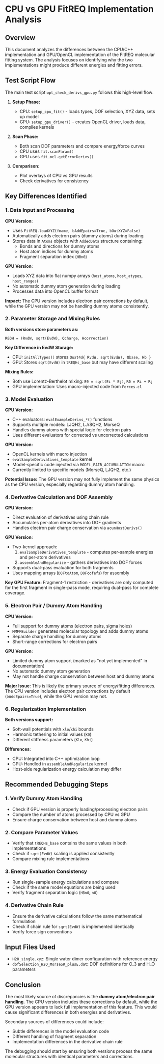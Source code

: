 # CPU vs GPU FitREQ Implementation Analysis

## Overview

This document analyzes the differences between the CPU/C++ implementation and GPU/OpenCL implementation of the FitREQ molecular fitting system. The analysis focuses on identifying why the two implementations might produce different energies and fitting errors.

## Test Script Flow

The main test script `opt_check_derivs_gpu.py` follows this high-level flow:

1. **Setup Phase:**
   - CPU: `setup_cpu_fit()` - loads types, DOF selection, XYZ data, sets up model
   - GPU: `setup_gpu_driver()` - creates OpenCL driver, loads data, compiles kernels

2. **Scan Phase:**
   - Both scan DOF parameters and compare energy/force curves
   - CPU uses `fit.scanParam()` 
   - GPU uses `fit_ocl.getErrorDerivs()`

3. **Comparison:**
   - Plot overlays of CPU vs GPU results
   - Check derivatives for consistency

## Key Differences Identified

### 1. Data Input and Processing

**CPU Version:**
- Uses `FitREQ.loadXYZ(fname, bAddEpairs=True, bOutXYZ=False)` 
- Automatically adds electron pairs (dummy atoms) during loading
- Stores data in `Atoms` objects with `AddedData` structure containing:
  - Bonds and directions for dummy atoms
  - Host atom indices for dummy atoms
  - Fragment separation index (`HBn0`)

**GPU Version:**
- Loads XYZ data into flat numpy arrays (`host_atoms`, `host_atypes`, `host_ranges`)
- No automatic dummy atom generation during loading
- Processes data into OpenCL buffer format

**Impact:** The CPU version includes electron pair corrections by default, while the GPU version may not be handling dummy atoms consistently.

### 2. Parameter Storage and Mixing Rules

**Both versions store parameters as:**
```
REQH = (RvdW, sqrt(EvdW), Qcharge, Hcorrection)
```

**Key Difference in EvdW Storage:**
- CPU: `initAllTypes()` stores `Quat4d{ RvdW, sqrt(EvdW), Qbase, Hb }`
- GPU: Stores `sqrt(EvdW)` in `tREQHs_base` but may have different scaling

**Mixing Rules:**
- Both use Lorentz-Berthelot mixing: `E0 = sqrt(Ei * Ej)`, `R0 = Ri + Rj`
- GPU implementation: Uses macro-injected code from `Forces.cl`

### 3. Model Evaluation

**CPU Version:**
- C++ evaluators: `evalExampleDerivs_*()` functions
- Supports multiple models: LJQH2, LJr8QH2, MorseQ
- Handles dummy atoms with special logic for electron pairs
- Uses different evaluators for corrected vs uncorrected calculations

**GPU Version:**
- OpenCL kernels with macro injection
- `evalSampleDerivatives_template` kernel
- Model-specific code injected via `MODEL_PAIR_ACCUMULATION` macro
- Currently limited to specific models (MorseQ, LJQH2, etc.)

**Potential Issue:** The GPU version may not fully implement the same physics as the CPU version, especially regarding dummy atom handling.

### 4. Derivative Calculation and DOF Assembly

**CPU Version:**
- Direct evaluation of derivatives using chain rule
- Accumulates per-atom derivatives into DOF gradients
- Handles electron pair charge conservation via `acumHostDerivs()`

**GPU Version:**
- Two-kernel approach:
  1. `evalSampleDerivatives_template` - computes per-sample energies and per-atom derivatives
  2. `assembleAndRegularize` - gathers derivatives into DOF forces
- Supports dual-pass evaluation for both fragments
- Uses mapping arrays (`DOFtoAtom`, `DOFcofefs`) for assembly

**Key GPU Feature:** Fragment-1 restriction - derivatives are only computed for the first fragment in single-pass mode, requiring dual-pass for complete coverage.

### 5. Electron Pair / Dummy Atom Handling

**CPU Version:**
- Full support for dummy atoms (electron pairs, sigma holes)
- `MMFFBuilder` generates molecular topology and adds dummy atoms
- Separate charge handling for dummy atoms
- Short-range corrections for electron pairs

**GPU Version:**
- Limited dummy atom support (marked as "not yet implemented" in documentation)
- No automatic dummy atom generation
- May not handle charge conservation between host and dummy atoms

**Major Issue:** This is likely the primary source of energy/fitting differences. The CPU version includes electron pair corrections by default (`bAddEpairs=True`), while the GPU version may not.

### 6. Regularization Implementation

**Both versions support:**
- Soft-wall potentials with `xlo`/`xhi` bounds
- Harmonic tethering to initial values (`K0`)
- Different stiffness parameters (`Klo`, `Khi`)

**Differences:**
- CPU: Integrated into C++ optimization loop
- GPU: Handled in `assembleAndRegularize` kernel
- Host-side regularization energy calculation may differ

## Recommended Debugging Steps

### 1. Verify Dummy Atom Handling
- Check if GPU version is properly loading/processing electron pairs
- Compare the number of atoms processed by CPU vs GPU
- Ensure charge conservation between host and dummy atoms

### 2. Compare Parameter Values
- Verify that `tREQHs_base` contains the same values in both implementations
- Check if `sqrt(EvdW)` scaling is applied consistently
- Compare mixing rule implementations

### 3. Energy Evaluation Consistency
- Run single-sample energy calculations and compare
- Check if the same model equations are being used
- Verify fragment separation logic (`HBn0`, `n0`)

### 4. Derivative Chain Rule
- Ensure the derivative calculations follow the same mathematical formulation
- Check if chain rule for `sqrt(EvdW)` is implemented identically
- Verify force sign conventions

## Input Files Used

- `H2O_single.xyz`: Single water dimer configuration with reference energy
- `dofSelection_H2O_MorseSR_plusE.dat`: DOF definitions for O_3 and H_O parameters

## Conclusion

The most likely source of discrepancies is the **dummy atom/electron pair handling**. The CPU version includes these corrections by default, while the GPU version appears to lack full implementation of this feature. This would cause significant differences in both energies and derivatives.

Secondary sources of differences could include:
- Subtle differences in the model evaluation code
- Different handling of fragment separation
- Implementation differences in the derivative chain rule

The debugging should start by ensuring both versions process the same molecular structures with identical parameters and corrections.
